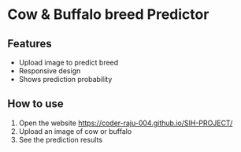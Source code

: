 # Cow & Buffalo breed Predictor

## Features
- Upload image to predict breed
- Responsive design
- Shows prediction probability
## How to use
1. Open the website  https://coder-raju-004.github.io/SIH-PROJECT/
2. Upload an image of cow or buffalo
3. See the prediction results
